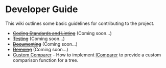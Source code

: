 # Developer Guide

This wiki outlines some basic guidelines for contributing to the project.

- ~~[Coding Standards and Linting](https://haleyga.github.io/arboriculture/developer/linting)~~ 
  (Coming soon...)
- ~~[Testing](https://haleyga.github.io/arboriculture/developer/testing)~~ (Coming soon...)
- ~~[Documenting](https://haleyga.github.io/arboriculture/developer/documenting)~~ (Coming soon...)
- ~~[Demoing](https://haleyga.github.io/arboriculture/developer/demoing)~~ (Coming soon...)
- [Custom Comparer](https://haleyga.github.io/arboriculture/developer/comparer) - How to implement 
  [IComparer](https://github.com/haleyga/arboriculture/blob/master/src/binary-tree/binary-tree.ts#L58) to provide a 
  custom comparison function for a tree.

